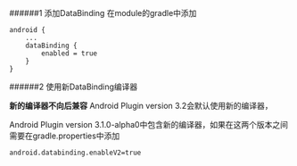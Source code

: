 ######1 添加DataBinding
在module的gradle中添加
```
android {
    ...
    dataBinding {
        enabled = true
    }
}
```
######2 使用新DataBinding编译器

**新的编译器不向后兼容** Android Plugin version 3.2会默认使用新的编译器，

Android Plugin version 3.1.0-alpha0中包含新的编译器，如果在这两个版本之间需要在gradle.properties中添加
```
android.databinding.enableV2=true
```

